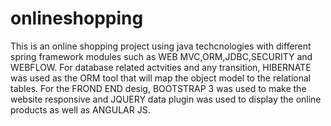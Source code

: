 # onlineshopping
This is an online shopping project using java techcnologies with different spring framework modules such as WEB MVC,ORM,JDBC,SECURITY and WEBFLOW.
For database related actvities and any transition, HIBERNATE was used as the ORM tool that will map the object model to the relational tables.
For the FROND END desig, BOOTSTRAP 3 was used to make the website responsive and JQUERY data plugin was used to display the online products as well as ANGULAR JS.
